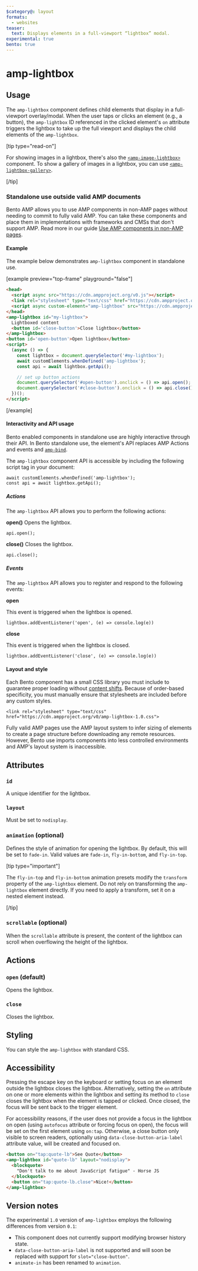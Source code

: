 ```yaml
---
$category@: layout
formats:
  - websites
teaser:
  text: Displays elements in a full-viewport “lightbox” modal.
experimental: true
bento: true
---
```


<!---
Copyright 2021 The AMP HTML Authors. All Rights Reserved.

Licensed under the Apache License, Version 2.0 (the "License");
you may not use this file except in compliance with the License.
You may obtain a copy of the License at

      http://www.apache.org/licenses/LICENSE-2.0

Unless required by applicable law or agreed to in writing, software
distributed under the License is distributed on an "AS-IS" BASIS,
WITHOUT WARRANTIES OR CONDITIONS OF ANY KIND, either express or implied.
See the License for the specific language governing permissions and
limitations under the License.
-->

# amp-lightbox

## Usage

The `amp-lightbox` component defines child elements that display in a
full-viewport overlay/modal. When the user taps or clicks an element (e.g., a
button), the `amp-lightbox` ID referenced in the clicked element's `on`
attribute triggers the lightbox to take up the full viewport and displays the
child elements of the `amp-lightbox`.

[tip type="read-on"]

For showing images in a lightbox, there's also the
[`<amp-image-lightbox>`](../amp-image-lightbox/amp-image-lightbox.md)
component. To show a gallery of images in a lightbox, you can use
[`<amp-lightbox-gallery>`](../amp-lightbox-gallery/amp-lightbox-gallery.md).

[/tip]

### Standalone use outside valid AMP documents

Bento AMP allows you to use AMP components in non-AMP pages without needing to commit to fully valid AMP. You can take these components and place them in implementations with frameworks and CMSs that don't support AMP. Read more in our guide [Use AMP components in non-AMP pages](https://amp.dev/documentation/guides-and-tutorials/start/bento_guide/).

#### Example

The example below demonstrates `amp-lightbox` component in standalone use.

[example preview="top-frame" playground="false"]

```html
<head>
  <script async src="https://cdn.ampproject.org/v0.js"></script>
  <link rel="stylesheet" type="text/css" href="https://cdn.ampproject.org/v0/amp-lightbox-1.0.css">
  <script async custom-element="amp-lightbox" src="https://cdn.ampproject.org/v0/amp-lightbox-1.0.js"></script>
</head>
<amp-lightbox id="my-lightbox">
  Lightboxed content
  <button id='close-button'>Close lightbox</button>
</amp-lightbox>
<button id='open-button'>Open lightbox</button>
<script>
  (async () => {
    const lightbox = document.querySelector('#my-lightbox');
    await customElements.whenDefined('amp-lightbox');
    const api = await lightbox.getApi();

    // set up button actions
    document.querySelector('#open-button').onclick = () => api.open();
    document.querySelector('#close-button').onclick = () => api.close();
  })();
</script>
```

[/example]

#### Interactivity and API usage

Bento enabled components in standalone use are highly interactive through their API. In Bento standalone use, the element's API replaces AMP Actions and events and [`amp-bind`](https://amp.dev/documentation/components/amp-bind/?format=websites).

The `amp-lightbox` component API is accessible by including the following script tag in your document:

```
await customElements.whenDefined('amp-lightbox');
const api = await lightbox.getApi();
```

##### Actions

The `amp-lightbox` API allows you to perform the following actions:

**open()**
Opens the lightbox.

```
api.open();
```

**close()**
Closes the lightbox.

```
api.close();
```

##### Events

The `amp-lightbox` API allows you to register and respond to the following events:

**open**

This event is triggered when the lightbox is opened.

```
lightbox.addEventListener('open', (e) => console.log(e))
```

**close**

This event is triggered when the lightbox is closed.

```
lightbox.addEventListener('close', (e) => console.log(e))
```

#### Layout and style

Each Bento component has a small CSS library you must include to guarantee proper loading without [content shifts](https://web.dev/cls/). Because of order-based specificity, you must manually ensure that stylesheets are included before any custom styles.

```
<link rel="stylesheet" type="text/css" href="https://cdn.ampproject.org/v0/amp-lightbox-1.0.css">
```

Fully valid AMP pages use the AMP layout system to infer sizing of elements to create a page structure before downloading any remote resources. However, Bento use imports components into less controlled environments and AMP's layout system is inaccessible.

## Attributes

### `id`

A unique identifier for the lightbox.

### `layout`

Must be set to `nodisplay`.

### `animation` (optional)

Defines the style of animation for opening the lightbox. By default, this will
be set to `fade-in`. Valid values are `fade-in`, `fly-in-bottom`, and
`fly-in-top`.

[tip type="important"]

The `fly-in-top` and `fly-in-bottom` animation presets modify the `transform`
property of the `amp-lightbox` element. Do not rely on transforming the
`amp-lightbox` element directly. If you need to apply a transform, set it on a
nested element instead.

[/tip]

### `scrollable` (optional)

When the `scrollable` attribute is present, the content of the lightbox can
scroll when overflowing the height of the lightbox.

## Actions

### `open` (default)

Opens the lightbox.

### `close`

Closes the lightbox.

## Styling

You can style the `amp-lightbox` with standard CSS.

## Accessibility

Pressing the escape key on the keyboard or setting focus on an element outside
the lightbox closes the lightbox. Alternatively, setting the `on` attribute on
one or more elements within the lightbox and setting its method to `close`
closes the lightbox when the element is tapped or clicked. Once closed, the
focus will be sent back to the trigger element.

For accessibility reasons, if the user does not provide a focus in the lightbox
on open (using `autofocus` attribute or forcing focus on open), the focus will
be set on the first element using `on:tap`. Otherwise, a close button only
visible to screen readers, optionally using `data-close-button-aria-label`
attribute value, will be created and focused on.

```html
<button on="tap:quote-lb">See Quote</button>
<amp-lightbox id="quote-lb" layout="nodisplay">
  <blockquote>
    "Don't talk to me about JavaScript fatigue" - Horse JS
  </blockquote>
  <button on="tap:quote-lb.close">Nice!</button>
</amp-lightbox>
```

## Version notes

The experimental `1.0` version of `amp-lightbox` employs the following differences from version `0.1`:

-   This component does not currently support modifying browser history state.
-   `data-close-button-aria-label` is not supported and will soon be replaced with support for `slot="close-button"`.
-   `animate-in` has been renamed to `animation`.
